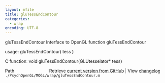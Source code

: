 ```yaml
---
layout: mfile
title: gluTessEndContour
categories:
  - wrap
encoding: UTF-8
---
```


gluTessEndContour  Interface to OpenGL function gluTessEndContour

usage:  gluTessEndContour( tess )

C function:  void gluTessEndContour(GLUtesselator\* tess)


<div class="code_header" style="text-align:right;">
  <span style="float:left;">Path&nbsp;&nbsp;</span> <span class="counter">Retrieve <a href=
  "https://raw.github.com/Psychtoolbox-3/Psychtoolbox-3/beta/./PsychOpenGL/MOGL/wrap/gluTessEndContour.m">current version from GitHub</a> | View <a href=
  "https://github.com/Psychtoolbox-3/Psychtoolbox-3/commits/beta/./PsychOpenGL/MOGL/wrap/gluTessEndContour.m">changelog</a></span>
</div>
<div class="code">
  <code>./PsychOpenGL/MOGL/wrap/gluTessEndContour.m</code>
</div>
